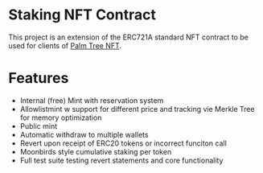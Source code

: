 # Staking NFT Contract

This project is an extension of the ERC721A standard NFT contract to be used for clients of [Palm Tree NFT](https://www.palmtreenft.com/).

# Features

- Internal (free) Mint with reservation system
- Allowlistmint w support for different price and tracking vie Merkle Tree for memory optimization
- Public mint
- Automatic withdraw to multiple wallets
- Revert upon receipt of ERC20 tokens or incorrect funciton call
- Moonbirds style cumulative staking per token
- Full test suite testing revert statements and core functionality

